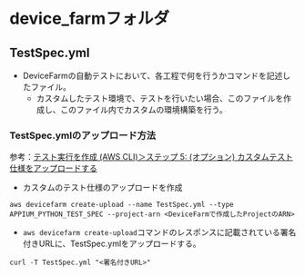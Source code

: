 # device_farmフォルダ

## TestSpec.yml

- DeviceFarmの自動テストにおいて、各工程で何を行うかコマンドを記述したファイル。
  - カスタムしたテスト環境で、テストを行いたい場合、このファイルを作成し、このファイル内でカスタムの環境構築を行う。

### TestSpec.ymlのアップロード方法

参考：[テスト実行を作成 (AWS CLI)＞ステップ 5: (オプション) カスタムテスト仕様をアップロードする](https://docs.aws.amazon.com/ja_jp/devicefarm/latest/developerguide/how-to-create-test-run.html#how-to-create-test-run-cli-step5)

- カスタムのテスト仕様のアップロードを作成

```
aws devicefarm create-upload --name TestSpec.yml --type APPIUM_PYTHON_TEST_SPEC --project-arn <DeviceFarmで作成したProjectのARN>
```

- `aws devicefarm create-upload`コマンドのレスポンスに記載されている署名付きURLに、TestSpec.ymlをアップロードする。

```
curl -T TestSpec.yml "<署名付きURL>"
```